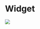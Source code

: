# Widget

[![](https://www.jitpack.io/v/rendebiao/Widget.svg)](https://www.jitpack.io/#rendebiao/Widget)
